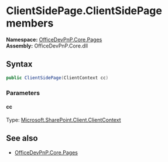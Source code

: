 # ClientSidePage.ClientSidePage members 
**Namespace:** [OfficeDevPnP.Core.Pages](OfficeDevPnP.Core.Pages.md)  
**Assembly:** OfficeDevPnP.Core.dll  
## Syntax
```C#
public ClientSidePage(ClientContext cc)
```
### Parameters
#### cc
Type: [Microsoft.SharePoint.Client.ClientContext](Microsoft.SharePoint.Client.ClientContext.md) 
#### 
## See also
- [OfficeDevPnP.Core.Pages](OfficeDevPnP.Core.Pages.md)
